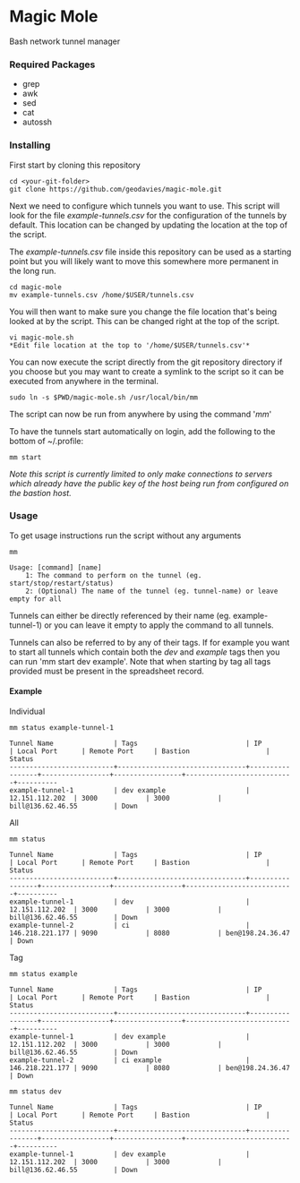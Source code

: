 # Magic Mole
Bash network tunnel manager

### Required Packages
- grep
- awk
- sed
- cat
- autossh

### Installing
First start by cloning this repository

```
cd <your-git-folder>
git clone https://github.com/geodavies/magic-mole.git
```
Next we need to configure which tunnels you want to use. This script will look for the file *example-tunnels.csv*
for the configuration of the tunnels by default. This location can be changed by updating the location at the top of the script.

The *example-tunnels.csv* file inside this repository can be used as a starting point but you will likely want to move this somewhere more permanent in the long run.
```
cd magic-mole
mv example-tunnels.csv /home/$USER/tunnels.csv
```
You will then want to make sure you change the file location that's being looked at by the script. This can be changed right at the top of the script.
```
vi magic-mole.sh
*Edit file location at the top to '/home/$USER/tunnels.csv'*
```
You can now execute the script directly from the git repository directory if you choose but you may want to
create a symlink to the script so it can be executed from anywhere in the terminal.
```
sudo ln -s $PWD/magic-mole.sh /usr/local/bin/mm
```
The script can now be run from anywhere by using the command '*mm*'

To have the tunnels start automatically on login, add the following to the bottom of ~/.profile:
```
mm start
```
*Note this script is currently limited to only make connections to servers which already have the public key of the
host being run from configured on the bastion host.*

### Usage
To get usage instructions run the script without any arguments
```
mm
```
```
Usage: [command] [name]
    1: The command to perform on the tunnel (eg. start/stop/restart/status)
    2: (Optional) The name of the tunnel (eg. tunnel-name) or leave empty for all
```
Tunnels can either be directly referenced by their name (eg. example-tunnel-1) or you can leave it empty to apply the command to all tunnels.

Tunnels can also be referred to by any of their tags. If for example you want to start all tunnels which contain both the *dev* and *example* tags
then you can run 'mm start dev example'. Note that when starting by tag all tags provided must be present in the spreadsheet record. 
#### Example
Individual
```
mm status example-tunnel-1
```
```
Tunnel Name               | Tags                           | IP              | Local Port      | Remote Port     | Bastion                   | Status 
--------------------------+--------------------------------+-----------------+-----------------+-----------------+---------------------------+----------
example-tunnel-1          | dev example                    | 12.151.112.202  | 3000            | 3000            | bill@136.62.46.55         | Down           
```
All
```
mm status
```
```
Tunnel Name               | Tags                           | IP              | Local Port      | Remote Port     | Bastion                   | Status 
--------------------------+--------------------------------+-----------------+-----------------+-----------------+---------------------------+----------
example-tunnel-1          | dev                            | 12.151.112.202  | 3000            | 3000            | bill@136.62.46.55         | Down   
example-tunnel-2          | ci                             | 146.218.221.177 | 9090            | 8080            | ben@198.24.36.47          | Down      
```
Tag
```
mm status example
```
```
Tunnel Name               | Tags                           | IP              | Local Port      | Remote Port     | Bastion                   | Status 
--------------------------+--------------------------------+-----------------+-----------------+-----------------+---------------------------+----------
example-tunnel-1          | dev example                    | 12.151.112.202  | 3000            | 3000            | bill@136.62.46.55         | Down   
example-tunnel-2          | ci example                     | 146.218.221.177 | 9090            | 8080            | ben@198.24.36.47          | Down      
```
```
mm status dev
```
```
Tunnel Name               | Tags                           | IP              | Local Port      | Remote Port     | Bastion                   | Status 
--------------------------+--------------------------------+-----------------+-----------------+-----------------+---------------------------+----------
example-tunnel-1          | dev example                    | 12.151.112.202  | 3000            | 3000            | bill@136.62.46.55         | Down   
```
